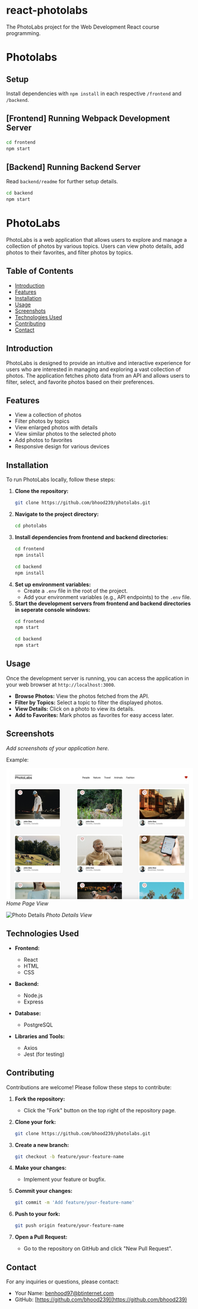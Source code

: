 # react-photolabs

The PhotoLabs project for the Web Development React course programming.

# Photolabs

## Setup

Install dependencies with `npm install` in each respective `/frontend` and `/backend`.

## [Frontend] Running Webpack Development Server

```sh
cd frontend
npm start
```

## [Backend] Running Backend Server

Read `backend/readme` for further setup details.

```sh
cd backend
npm start
```

# PhotoLabs

PhotoLabs is a web application that allows users to explore and manage a collection of photos by various topics. Users can view photo details, add photos to their favorites, and filter photos by topics.

## Table of Contents

- [Introduction](#introduction)
- [Features](#features)
- [Installation](#installation)
- [Usage](#usage)
- [Screenshots](#screenshots)
- [Technologies Used](#technologies-used)
- [Contributing](#contributing)
- [Contact](#contact)

## Introduction

PhotoLabs is designed to provide an intuitive and interactive experience for users who are interested in managing and exploring a vast collection of photos. The application fetches photo data from an API and allows users to filter, select, and favorite photos based on their preferences.

## Features

- View a collection of photos
- Filter photos by topics
- View enlarged photos with details
- View similar photos to the selected photo
- Add photos to favorites
- Responsive design for various devices

## Installation

To run PhotoLabs locally, follow these steps:

1. **Clone the repository:**
   ```bash
   git clone https://github.com/bhood239/photolabs.git
   ```
2. **Navigate to the project directory:**
   ```bash
   cd photolabs
   ```
3. **Install dependencies from frontend and backend directories:**
   ```bash
   cd frontend
   npm install
   ```
   ```bash
   cd backend
   npm install
   ```
4. **Set up environment variables:**
   - Create a `.env` file in the root of the project.
   - Add your environment variables (e.g., API endpoints) to the `.env` file.
5. **Start the development servers from frontend and backend directories in seperate console windows:**
   ```bash
   cd frontend
   npm start
   ```
   ```bash
   cd backend
   npm start
   ```

## Usage

Once the development server is running, you can access the application in your web browser at `http://localhost:3000`.

- **Browse Photos:** View the photos fetched from the API.
- **Filter by Topics:** Select a topic to filter the displayed photos.
- **View Details:** Click on a photo to view its details.
- **Add to Favorites:** Mark photos as favorites for easy access later.

## Screenshots

_Add screenshots of your application here._

Example:

![Home Page](frontend/public/home-page-screenshot.png)
_Home Page View_

![Photo Details](frontend/public/photo-details-screenshot.png)
_Photo Details View_

## Technologies Used

- **Frontend:**

  - React
  - HTML
  - CSS

- **Backend:**

  - Node.js
  - Express

- **Database:**

  - PostgreSQL

- **Libraries and Tools:**
  - Axios
  - Jest (for testing)

## Contributing

Contributions are welcome! Please follow these steps to contribute:

1. **Fork the repository:**

   - Click the "Fork" button on the top right of the repository page.

2. **Clone your fork:**

   ```bash
   git clone https://github.com/bhood239/photolabs.git
   ```

3. **Create a new branch:**

   ```bash
   git checkout -b feature/your-feature-name
   ```

4. **Make your changes:**

   - Implement your feature or bugfix.

5. **Commit your changes:**

   ```bash
   git commit -m 'Add feature/your-feature-name'
   ```

6. **Push to your fork:**

   ```bash
   git push origin feature/your-feature-name
   ```

7. **Open a Pull Request:**
   - Go to the repository on GitHub and click "New Pull Request".

## Contact

For any inquiries or questions, please contact:

- Your Name: [benhood97@btinternet.com](mailto:benhood97@btinternet.com)
- GitHub: [https://github.com/bhood239](https://github.com/bhood239)
